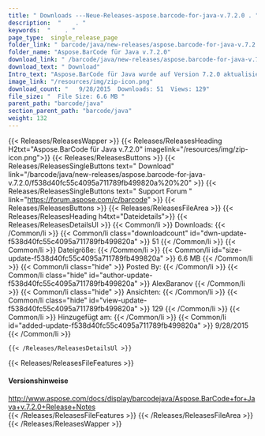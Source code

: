 ```yaml
---
title: " Downloads ---Neue-Releases-aspose.barcode-for-java-v.7.2.0 . "
description:  "    . " 
keywords:  "    . " 
page_type:  single_release_page
folder_link: " barcode/java/new-releases/aspose.barcode-for-java-v.7.2.0/"
folder_name: "Aspose.BarCode für Java v.7.2.0"
download_link: " /barcode/java/new-releases/aspose.barcode-for-java-v.7.2.0/f538d40fc55c4095a711789fb499820a"
download_text: " Download"
Intro_text: "Aspose.BarCode für Java wurde auf Version 7.2.0 aktualisiert und wir freuen uns, ..."
image_link: "/resources/img/zip-icon.png"
download_count: "   9/28/2015  Downloads: 51  Views: 129"
file_size: "  File Size: 6.6 MB "
parent_path: "barcode/java"
section_parent_path: "barcode/java"
weight: 132
---
```


{{< Releases/ReleasesWapper >}}
  {{< Releases/ReleasesHeading H2txt="Aspose.BarCode für Java v.7.2.0" imagelink="/resources/img/zip-icon.png">}}
  {{< Releases/ReleasesButtons >}}
    {{< Releases/ReleasesSingleButtons text=" Download" link="/barcode/java/new-releases/aspose.barcode-for-java-v.7.2.0/f538d40fc55c4095a711789fb499820a%20%20" >}}
    {{< Releases/ReleasesSingleButtons text=" Support Forum " link="https://forum.aspose.com/c/barcode" >}}
  {{< Releases/ReleasesButtons >}}
  {{< Releases/ReleasesFileArea >}}
    {{< Releases/ReleasesHeading h4txt="Dateidetails">}}
    {{< Releases/ReleasesDetailsUl >}}
            {{< Common/li >}} Downloads: {{< /Common/li >}}
      {{< Common/li class="downloadcount" id="dwn-update-f538d40fc55c4095a711789fb499820a" >}} 51 {{< /Common/li >}}
      {{< Common/li >}} Dateigröße: {{< /Common/li >}}
      {{< Common/li id="size-update-f538d40fc55c4095a711789fb499820a" >}} 6.6 MB {{< /Common/li >}} 
      {{< Common/li  class="hide" >}} Posted By: {{< /Common/li >}} 
      {{< Common/li class="hide" id="author-update-f538d40fc55c4095a711789fb499820a" >}} AlexBaranov {{< /Common/li >}}
      {{< Common/li class="hide" >}} Ansichten: {{< /Common/li >}}
      {{< Common/li class="hide" id="view-update-f538d40fc55c4095a711789fb499820a" >}} 129 {{< /Common/li >}}
      {{< Common/li >}} Hinzugefügt am: {{< /Common/li >}}
      {{< Common/li id="added-update-f538d40fc55c4095a711789fb499820a" >}} 9/28/2015 {{< /Common/li >}} 

    {{< /Releases/ReleasesDetailsUl >}}

  {{< Releases/ReleasesFileFeatures >}}
      <h4>Versionshinweise</h4><div> <a href="http://www.aspose.com/docs/display/barcodejava/Aspose.BarCode+for+Java+v.7.2.0+Release+Notes">http://www.aspose.com/docs/display/barcodejava/Aspose.BarCode+for+Java+v.7.2.0+Release+Notes</a></div>
  {{< /Releases/ReleasesFileFeatures >}}
 {{< /Releases/ReleasesFileArea >}}
{{< /Releases/ReleasesWapper >}}



